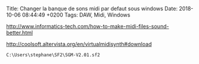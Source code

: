 Title:  Changer la banque de sons midi par defaut sous windows
Date:   2018-10-06 08:44:49 +0200
Tags: DAW, Midi, Windows


<http://www.informatics-tech.com/how-to-make-midi-files-sound-better.html>

<http://coolsoft.altervista.org/en/virtualmidisynth#download>

	C:\Users\stephane\SF2\SGM-V2.01.sf2
